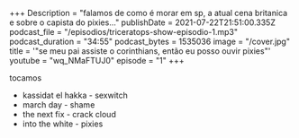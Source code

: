 +++
Description = "falamos de como é morar em sp, a atual cena britanica e sobre o capista do pixies..."
publishDate = 2021-07-22T21:51:00.335Z
podcast_file = "/episodios/triceratops-show-episodio-1.mp3"
podcast_duration = "34:55"
podcast_bytes = 1535036
image = "/cover.jpg"
title = '"se meu pai assiste o corinthians, então eu posso ouvir pixies"'
youtube = "wq_NMaFTUJ0"
episode = "1"
+++


tocamos

* kassidat el hakka - sexwitch
* march day - shame
* the next fix - crack cloud
* into the white - pixies
